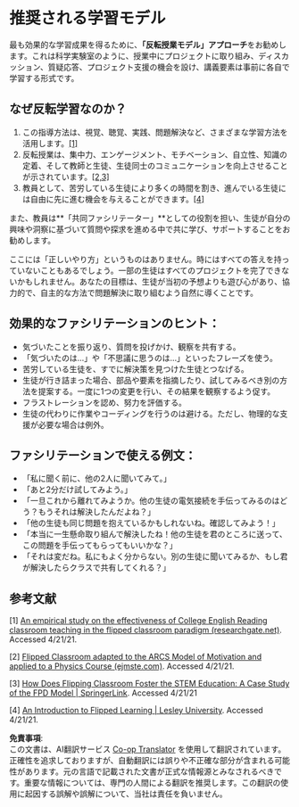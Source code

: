 <!--
CO_OP_TRANSLATOR_METADATA:
{
  "original_hash": "012bbd19f13171be32ac9ba21d4186c2",
  "translation_date": "2025-08-24T20:54:02+00:00",
  "source_file": "recommended-learning-model.md",
  "language_code": "ja"
}
-->
# 推奨される学習モデル

最も効果的な学習成果を得るために、**「反転授業モデル」アプローチ**をお勧めします。これは科学実験室のように、授業中にプロジェクトに取り組み、ディスカッション、質疑応答、プロジェクト支援の機会を設け、講義要素は事前に各自で学習する形式です。

## なぜ反転学習なのか？

1. この指導方法は、視覚、聴覚、実践、問題解決など、さまざまな学習方法を活用します。[[1]](../..)
2. 反転授業は、集中力、エンゲージメント、モチベーション、自立性、知識の定着、そして教師と生徒、生徒同士のコミュニケーションを向上させることが示されています。[[2,3]](../..)
3. 教員として、苦労している生徒により多くの時間を割き、進んでいる生徒には自由に先に進む機会を与えることができます。[[4]](../..)

また、教員は**「共同ファシリテーター」**としての役割を担い、生徒が自分の興味や洞察に基づいて質問や探求を進める中で共に学び、サポートすることをお勧めします。

ここには「正しいやり方」というものはありません。時にはすべての答えを持っていないこともあるでしょう。一部の生徒はすべてのプロジェクトを完了できないかもしれません。あなたの目標は、生徒が当初の予想よりも遊び心があり、協力的で、自主的な方法で問題解決に取り組むよう自然に導くことです。

## 効果的なファシリテーションのヒント：

* 気づいたことを振り返り、質問を投げかけ、観察を共有する。
* 「気づいたのは…」や「不思議に思うのは…」といったフレーズを使う。
* 苦労している生徒を、すでに解決策を見つけた生徒とつなげる。
* 生徒が行き詰まった場合、部品や要素を指摘したり、試してみるべき別の方法を提案する。一度に1つの変更を行い、その結果を観察するよう促す。
* フラストレーションを認め、努力を評価する。
* 生徒の代わりに作業やコーディングを行うのは避ける。ただし、物理的な支援が必要な場合は例外。

## ファシリテーションで使える例文：

* 「私に聞く前に、他の2人に聞いてみて。」
* 「あと2分だけ試してみよう。」
* 「一旦これから離れてみようか。他の生徒の電気接続を手伝ってみるのはどう？もうそれは解決したんだよね？」
* 「他の生徒も同じ問題を抱えているかもしれないね。確認してみよう！」
* 「本当に一生懸命取り組んで解決したね！他の生徒を君のところに送って、この問題を手伝ってもらってもいいかな？」
* 「それは変だね。私にもよく分からない。別の生徒に聞いてみるか、もし君が解決したらクラスで共有してくれる？」

## 参考文献

[1] [An empirical study on the effectiveness of College English Reading classroom teaching in the flipped classroom paradigm (researchgate.net)](https://www.researchgate.net/publication/322264495_An_empirical_study_on_the_effectiveness_of_College_English_Reading_classroom_teaching_in_the_flipped_classroom_paradigm). Accessed 4/21/21.

[2] [Flipped Classroom adapted to the ARCS Model of Motivation and applied to a Physics Course (ejmste.com)](https://www.ejmste.com/article/flipped-classroom-adapted-to-the-arcs-model-of-motivation-and-applied-to-a-physics-course-4562). Accessed 4/21/21.

[3] [How Does Flipping Classroom Foster the STEM Education: A Case Study of the FPD Model | SpringerLink](https://link.springer.com/article/10.1007/s10758-020-09443-9). Accessed 4/21/21

[4] [An Introduction to Flipped Learning | Lesley University](https://lesley.edu/article/an-introduction-to-flipped-learning#:~:text=An%20Introduction%20to%20Flipped%20Learning.%20Flipped%20learning%20is,advancements%20in%20the%20modern%20classroom%20is%20flipped%20learning.). Accessed 4/21/21.

**免責事項**:  
この文書は、AI翻訳サービス [Co-op Translator](https://github.com/Azure/co-op-translator) を使用して翻訳されています。正確性を追求しておりますが、自動翻訳には誤りや不正確な部分が含まれる可能性があります。元の言語で記載された文書が正式な情報源とみなされるべきです。重要な情報については、専門の人間による翻訳を推奨します。この翻訳の使用に起因する誤解や誤解について、当社は責任を負いません。
